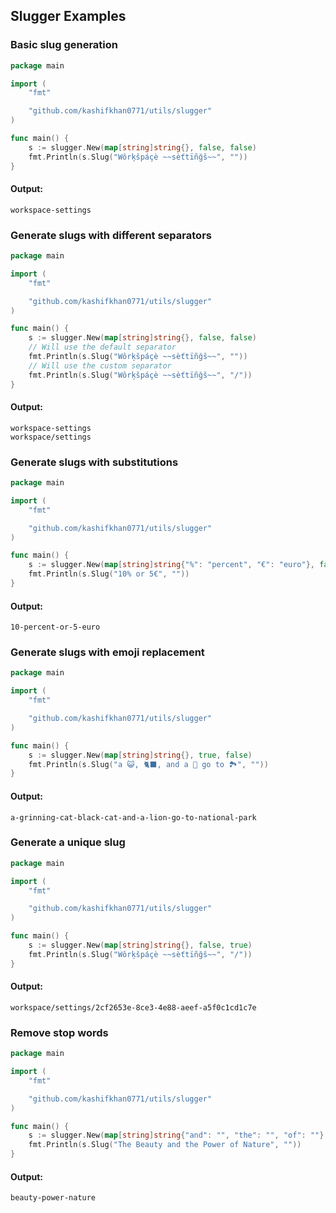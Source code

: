 ## Slugger Examples

### Basic slug generation

```go
package main

import (
	"fmt"

	"github.com/kashifkhan0771/utils/slugger"
)

func main() {
	s := slugger.New(map[string]string{}, false, false)
	fmt.Println(s.Slug("Wôrķšpáçè ~~sèťtïñğš~~", ""))
}

```

#### Output:

```
workspace-settings
```

### Generate slugs with different separators

```go
package main

import (
	"fmt"

	"github.com/kashifkhan0771/utils/slugger"
)

func main() {
	s := slugger.New(map[string]string{}, false, false)
	// Will use the default separator
	fmt.Println(s.Slug("Wôrķšpáçè ~~sèťtïñğš~~", ""))
	// Will use the custom separator
	fmt.Println(s.Slug("Wôrķšpáçè ~~sèťtïñğš~~", "/"))
}

```

#### Output:

```
workspace-settings
workspace/settings
```

### Generate slugs with substitutions

```go
package main

import (
	"fmt"

	"github.com/kashifkhan0771/utils/slugger"
)

func main() {
	s := slugger.New(map[string]string{"%": "percent", "€": "euro"}, false, false)
	fmt.Println(s.Slug("10% or 5€", ""))
}

```

#### Output:

```
10-percent-or-5-euro
```

### Generate slugs with emoji replacement

```go
package main

import (
	"fmt"

	"github.com/kashifkhan0771/utils/slugger"
)

func main() {
	s := slugger.New(map[string]string{}, true, false)
	fmt.Println(s.Slug("a 😺, 🐈‍⬛, and a 🦁 go to 🏞️", ""))
}

```

#### Output:

```
a-grinning-cat-black-cat-and-a-lion-go-to-national-park
```

### Generate a unique slug
```go
package main

import (
	"fmt"

	"github.com/kashifkhan0771/utils/slugger"
)

func main() {
	s := slugger.New(map[string]string{}, false, true)
	fmt.Println(s.Slug("Wôrķšpáçè ~~sèťtïñğš~~", "/"))
}

```

#### Output:

```
workspace/settings/2cf2653e-8ce3-4e88-aeef-a5f0c1cd1c7e
```

### Remove stop words
```go
package main

import (
	"fmt"

	"github.com/kashifkhan0771/utils/slugger"
)

func main() {
	s := slugger.New(map[string]string{"and": "", "the": "", "of": ""}, false, false)
	fmt.Println(s.Slug("The Beauty and the Power of Nature", ""))
}

```

#### Output:

```
beauty-power-nature
```